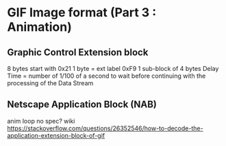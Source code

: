 # GIF Image format (Part 3 : Animation)

## Graphic Control Extension block
8 bytes
start with 0x21
1 byte = ext label 0xF9
1 sub-block of 4 bytes
Delay Time = number of 1/100 of a second to wait before continuing with the processing of the Data Stream

## Netscape Application Block (NAB)
anim loop
no spec?
wiki
https://stackoverflow.com/questions/26352546/how-to-decode-the-application-extension-block-of-gif
